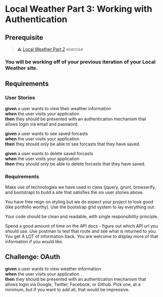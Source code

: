 # Local Weather Part 3: Working with Authentication

## Prerequisite

> :warning: [Local Weather Part 2](./part2.md) exercise

### You will be working off of your previous iteration of your Local Weather site.

## Requirements

### User Stories
**given** a user wants to view their weather information<br/>
**when** the user visits your application<br/>
**then** they should be presented with an authentication mechanism that allows login via email and password.

**given** a user wants to see saved forcasts<br/>
**when** the user visits your application<br/>
**then** they should only be able to see forcasts that they have saved.

**given** a user wants to delete saved forcasts<br/>
**when** the user visits your application<br/>
**then** they should only be able to delete forcasts that they have saved.

### Requirements
Make use of technologies we have used in class (jquery, grunt, browserify, and bootstrap) to build a site that satisfies the six user stories above.

You have free reign on styling but we do expect your project to look good (like portfolio worthy).  Use the bootstrap grid system to lay everything out.

Your code should be clean and readable, with single responsibility principle.

Spend a good amount of time on the API docs - figure out which API url you should use.  Use postman to test that route and see what is returned to you.  You get A LOT of information back.  You are welcome to display more of that information if you would like.



## Challenge: OAuth
**given** a user wants to view weather information<br/>
**when** the user visits your application<br/>
**then** they should be presented with an authentication mechanism that allows login via Google, Twitter, Facebook, or Github. Pick one, at a minimum, but if you want to add all, that would be impressive.